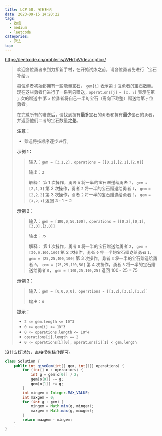 ```yaml
---
title: LCP 50. 宝石补给
date: 2023-09-15 14:20:22
tags:
  - 数组
  - medium
  - leetcode
categories:
  - 算法
top:
---
```


https://leetcode.cn/problems/WHnhjV/description/

<!-- more -->

> 欢迎各位勇者来到力扣新手村，在开始试炼之前，请各位勇者先进行「宝石补给」。
>
> 每位勇者初始都拥有一些能量宝石， `gem[i]` 表示第 `i` 位勇者的宝石数量。现在这些勇者们进行了一系列的赠送，`operations[j] = [x, y]` 表示在第 `j` 次的赠送中 第 `x` 位勇者将自己一半的宝石（需向下取整）赠送给第 `y` 位勇者。
>
>  在完成所有的赠送后，请找到拥有**最多**宝石的勇者和拥有**最少**宝石的勇者，并返回他们二者的宝石数量**之差**。
>
> **注意：**
>
> - 赠送将按顺序逐步进行。
>
> **示例 1：**
> 
> > 输入：`gem = [3,1,2], operations = [[0,2],[2,1],[2,0]]`
> >
> > 输出：`2`
> >
> > 解释： 第 1 次操作，勇者 `0` 将一半的宝石赠送给勇者 `2`， `gem = [2,1,3]` 第 2 次操作，勇者 `2` 将一半的宝石赠送给勇者 `1`， `gem = [2,2,2]` 第 3 次操作，勇者 `2` 将一半的宝石赠送给勇者 `0`， `gem = [3,2,1]` 返回 3 - 1 = 2
> 
> **示例 2：**
> 
> > 输入：`gem = [100,0,50,100], operations = [[0,2],[0,1],[3,0],[3,0]]`
>>
> > 输出：`75`
>>
> > 解释： 第 1 次操作，勇者 `0` 将一半的宝石赠送给勇者 `2`， `gem = [50,0,100,100]` 第 2 次操作，勇者 `0` 将一半的宝石赠送给勇者 `1`， `gem = [25,25,100,100]` 第 3 次操作，勇者 `3` 将一半的宝石赠送给勇者 `0`， `gem = [75,25,100,50]` 第 4 次操作，勇者 `3` 将一半的宝石赠送给勇者 `0`， `gem = [100,25,100,25]` 返回 100 - 25 = 75
>
> **示例 3：**
> 
> > 输入：`gem = [0,0,0,0], operations = [[1,2],[3,1],[1,2]]`
> >
>> 输出：`0`
> 
>**提示：**
> 
>- `2 <= gem.length <= 10^3`
> - `0 <= gem[i] <= 10^3`
> - `0 <= operations.length <= 10^4`
> - `operations[i].length == 2`
> - `0 <= operations[i][0], operations[i][1] < gem.length`

没什么好说的，直接模拟操作即可。

```java
class Solution {
    public int giveGem(int[] gem, int[][] operations) {
        for (int[] o : operations) {
            int g = gem[o[0]] / 2;
            gem[o[0]] -= g;
            gem[o[1]] += g;
        }
        int mingem = Integer.MAX_VALUE;
        int maxgem = 0;
        for (int g : gem) {
            mingem = Math.min(g, mingem);
            maxgem = Math.max(g, maxgem);
        }
        return maxgem - mingem;
    }
}
```


